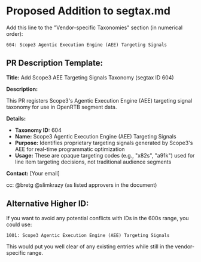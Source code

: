 # Proposed Addition to segtax.md

Add this line to the "Vendor-specific Taxonomies" section (in numerical order):

```
604: Scope3 Agentic Execution Engine (AEE) Targeting Signals
```

## PR Description Template:

**Title:** Add Scope3 AEE Targeting Signals Taxonomy (segtax ID 604)

**Description:**

This PR registers Scope3's Agentic Execution Engine (AEE) targeting signal taxonomy for use in OpenRTB segment data.

**Details:**
- **Taxonomy ID:** 604
- **Name:** Scope3 Agentic Execution Engine (AEE) Targeting Signals
- **Purpose:** Identifies proprietary targeting signals generated by Scope3's AEE for real-time programmatic optimization
- **Usage:** These are opaque targeting codes (e.g., "x82s", "a91k") used for line item targeting decisions, not traditional audience segments

**Contact:** [Your email]

cc: @bretg @slimkrazy (as listed approvers in the document)

## Alternative Higher ID:

If you want to avoid any potential conflicts with IDs in the 600s range, you could use:

```
1001: Scope3 Agentic Execution Engine (AEE) Targeting Signals
```

This would put you well clear of any existing entries while still in the vendor-specific range.